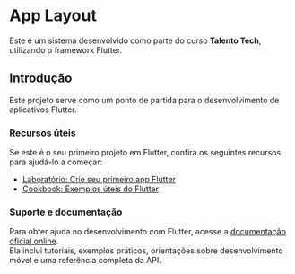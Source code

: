 # App Layout

Este é um sistema desenvolvido como parte do curso **Talento Tech**, utilizando o framework Flutter.  

## Introdução

Este projeto serve como um ponto de partida para o desenvolvimento de aplicativos Flutter.  

### Recursos úteis

Se este é o seu primeiro projeto em Flutter, confira os seguintes recursos para ajudá-lo a começar:  

- [Laboratório: Crie seu primeiro app Flutter](https://docs.flutter.dev/get-started/codelab)  
- [Cookbook: Exemplos úteis do Flutter](https://docs.flutter.dev/cookbook)  

### Suporte e documentação

Para obter ajuda no desenvolvimento com Flutter, acesse a [documentação oficial online](https://docs.flutter.dev/).  
Ela inclui tutoriais, exemplos práticos, orientações sobre desenvolvimento móvel e uma referência completa da API.  
